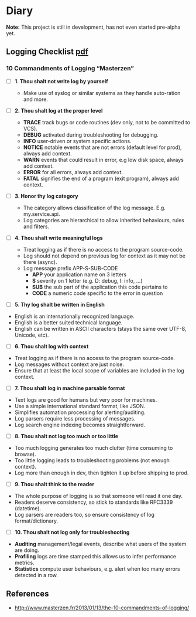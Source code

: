 # Diary

**Note:** This project is still in development, has not even started pre-alpha yet.

## Logging Checklist [pdf]()
### 10 Commandments of Logging “Masterzen”

- [ ] **1. Thou shalt not write log by yourself**
  - Make use of syslog or similar systems as they handle auto-ration and more.

- [ ] **2. Thou shalt log at the proper level**
  - **TRACE** track bugs or code routines (dev only, not to be committed to VCS).
  - **DEBUG** activated during troubleshooting for debugging.
  - **INFO** user-driven or system specific actions.
  - **NOTICE** notable events that are not errors (default level for prod), always add context.
  - **WARN** events that could result in error, e.g low disk space, always add context.
  - **ERROR** for all errors, always add context.
  - **FATAL** signifies the end of a program (exit program), always add context. 

- [ ] **3. Honor thy log category**
  - The category allows classification of the log message. E.g. my.service.api.<apitoken>
  - Log categories are hierarchical to allow inherited behaviours, rules and filters.

- [ ] **4. Thou shalt write meaningful logs**
  - Treat logging as if there is no access to the program source-code.
  - Log should not depend on previous log for context as it may not be there (async).
  - Log message prefix APP-S-SUB-CODE
    - **APP** your application name on 3 letters
    - **S** severity on 1 letter (e.g. D: debug, I: info, …)
    - **SUB** the sub part of the application this code pertains to
    - **CODE** a numeric code specific to the error in question

- [ ] **5. Thy log shalt be written in English**
- English is an internationally recognized language.
- English is a better suited technical language.
- English can be written in ASCII characters (stays the same over UTF-8, Unicode, etc).

- [ ] **6. Thou shalt log with context**
- Treat logging as if there is no access to the program source-code.
- Log messages without context are just noise.
- Ensure that at least the local scope of variables are included in the log context.

- [ ] **7. Thou shalt log in machine parsable format**
- Text logs are good for humans but very poor for machines.
- Use a simple international standard format, like JSON.
- Simplifies automation processing for alerting/auditing.
- Log parsers require less processing of messages.
- Log search engine indexing becomes straightforward.

- [ ] **8. Thou shalt not log too much or too little**
- Too much logging generates too much clutter (time consuming to browse).
- Too little logging leads to troubleshooting problems (not enough context).
- Log more than enough in dev, then tighten it up before shipping to prod.

- [ ] **9. Thou shalt think to the reader**
- The whole purpose of logging is so that someone will read it one day.
- Readers deserve consistency, so stick to standards like RFC3339 (datetime).
- Log parsers are readers too, so ensure consistency of log format/dictionary.

- [ ] **10. Thou shalt not log only for troubleshooting**
- **Auditing** management/legal events, describe what users of the system are doing.
- **Profiling** logs are time stamped this allows us to infer performance metrics.
- **Statistics** compute user behaviours, e.g. alert when too many errors detected in a row.

## References
* http://www.masterzen.fr/2013/01/13/the-10-commandments-of-logging/
